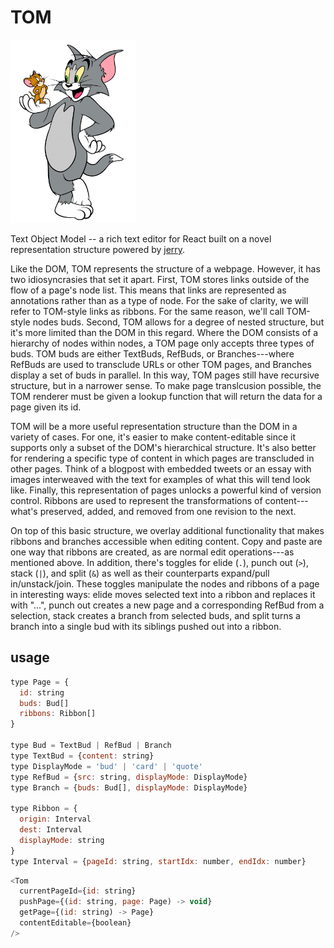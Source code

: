 # TOM

<img src="tom.png" width="200px" />

Text Object Model -- a rich text editor for React built on a novel
representation structure powered by [jerry](http://github.com/mattneary/jerry).

Like the DOM, TOM represents the structure of a webpage. However, it has two
idiosyncrasies that set it apart. First, TOM stores links outside of the flow
of a page's node list. This means that links are represented as annotations
rather than as a type of node. For the sake of clarity, we will refer to
TOM-style links as ribbons. For the same reason, we'll call TOM-style nodes
buds. Second, TOM allows for a degree of nested structure, but it's more
limited than the DOM in this regard. Where the DOM consists of a hierarchy of
nodes within nodes, a TOM page only accepts three types of buds. TOM buds are
either TextBuds, RefBuds, or Branches---where RefBuds are used to transclude
URLs or other TOM pages, and Branches display a set of buds in parallel. In
this way, TOM pages still have recursive structure, but in a narrower sense. To
make page translcusion possible, the TOM renderer must be given a lookup
function that will return the data for a page given its id.

TOM will be a more useful representation structure than the DOM in a variety of
cases. For one, it's easier to make content-editable since it supports only a
subset of the DOM's hierarchical structure. It's also better for rendering a
specific type of content in which pages are transcluded in other pages. Think
of a blogpost with embedded tweets or an essay with images interweaved with the
text for examples of what this will tend look like. Finally, this representation
of pages unlocks a powerful kind of version control.  Ribbons are used to
represent the transformations of content---what's preserved, added, and removed
from one revision to the next.

On top of this basic structure, we overlay additional functionality that makes
ribbons and branches accessible when editing content. Copy and paste are one
way that ribbons are created, as are normal edit operations---as mentioned
above.  In addition, there's toggles for elide (`.`), punch out (`>`), stack
(`|`), and split (`&`) as well as their counterparts expand/pull
in/unstack/join. These toggles manipulate the nodes and ribbons of a page in
interesting ways: elide moves selected text into a ribbon and replaces it with
"...", punch out creates a new page and a corresponding RefBud from a
selection, stack creates a branch from selected buds, and split turns a branch
into a single bud with its siblings pushed out into a ribbon. 

## usage

```javascript
type Page = {
  id: string
  buds: Bud[]
  ribbons: Ribbon[]
}

type Bud = TextBud | RefBud | Branch
type TextBud = {content: string}
type DisplayMode = 'bud' | 'card' | 'quote'
type RefBud = {src: string, displayMode: DisplayMode}
type Branch = {buds: Bud[], displayMode: DisplayMode}

type Ribbon = {
  origin: Interval
  dest: Interval
  displayMode: string
}
type Interval = {pageId: string, startIdx: number, endIdx: number}
```

```javascript
<Tom
  currentPageId={id: string}
  pushPage={(id: string, page: Page) -> void}
  getPage={(id: string) -> Page}
  contentEditable={boolean}
/>
```
